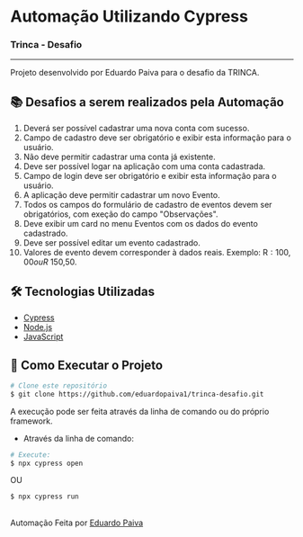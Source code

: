 # Automação Utilizando Cypress
### Trinca - Desafio 
---
Projeto desenvolvido por Eduardo Paiva para o desafio da TRINCA.

## :books: Desafios a serem realizados pela Automação
1. Deverá ser possível cadastrar uma nova conta com sucesso.
2. Campo de cadastro deve ser obrigatório e exibir esta informação para o usuário.
3. Não deve permitir cadastrar uma conta já existente.
4. Deve ser possível logar na aplicação com uma conta cadastrada.
5. Campo de login deve ser obrigatório e exibir esta informação para o usuário.
6. A aplicação deve permitir cadastrar um novo Evento.
7. Todos os campos do formulário de cadastro de eventos devem ser obrigatórios, com exeção do campo "Observações".
8. Deve exibir um card no menu Eventos com os dados do evento cadastrado.
9. Deve ser possível editar um evento cadastrado.
10. Valores de evento devem corresponder à dados reais. Exemplo: R$: 100,00 ou R$ 150,50.


## :hammer_and_wrench: Tecnologias Utilizadas
- [Cypress](https://www.cypress.io/)
- [Node.js](https://nodejs.org/en/)
- [JavaScript](https://developer.mozilla.org/pt-BR/docs/Web/JavaScript)


## :checkered_flag: Como Executar o Projeto

```bash
# Clone este repositório
$ git clone https://github.com/eduardopaiva1/trinca-desafio.git
```
A execução pode ser feita através da linha de comando ou do próprio framework.
- Através da linha de comando:
```bash
# Execute:
$ npx cypress open
```
OU

```bash
$ npx cypress run
```

##
Automação Feita por <a href="https://www.linkedin.com/in/eduardo-racovski-455b7792/">Eduardo Paiva</a>

